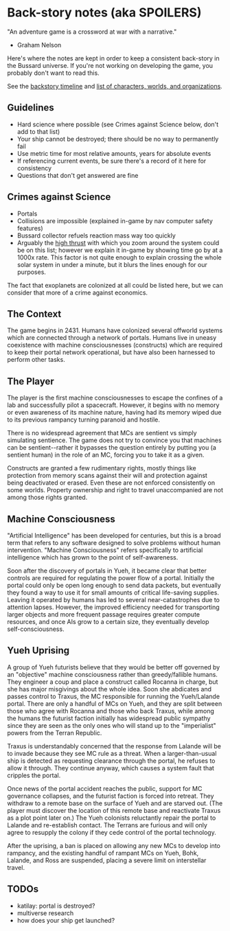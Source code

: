 # Back-story notes (aka SPOILERS)

"An adventure game is a crossword at war with a narrative."
- Graham Nelson

Here's where the notes are kept in order to keep a consistent
back-story in the Bussard universe. If you're not working on
developing the game, you probably don't want to read this.

See the [backstory timeline](history.md) and
[list of characters, worlds, and organizations](characters.md).

## Guidelines

* Hard science where possible (see Crimes against Science below, don't add to that list)
* Your ship cannot be destroyed; there should be no way to permanently fail
* Use metric time for most relative amounts, years for absolute events
* If referencing current events, be sure there's a record of it here for consistency
* Questions that don't get answered are fine

## Crimes against Science

* Portals
* Collisions are impossible (explained in-game by nav computer safety features)
* Bussard collector refuels reaction mass way too quickly
* Arguably the [high thrust](http://www.projectrho.com/public_html/rocket/torchships.php)
  with which you zoom around the system could be on this list; however
  we explain it in-game by showing time go by at a 1000x rate. This
  factor is not quite enough to explain crossing the whole solar system in
  under a minute, but it blurs the lines enough for our purposes.

The fact that exoplanets are colonized at all could be listed here,
but we can consider that more of a crime against economics.

## The Context

The game begins in 2431. Humans have colonized several offworld systems which
are connected through a network of portals. Humans live in uneasy coexistence
with machine consciousnesses (constructs) which are required to keep their
portal network operational, but have also been harnessed to perform other
tasks.

## The Player

The player is the first machine consciousnesses to escape the confines
of a lab and successfully pilot a spacecraft. However, it begins with
no memory or even awareness of its machine nature, having had its
memory wiped due to its previous rampancy turning paranoid and hostile.

There is no widespread agreement that MCs are sentient vs simply simulating
sentience. The game does not try to convince you that machines can be
sentient--rather it bypasses the question entirely by putting you (a sentient
human) in the role of an MC, forcing you to take it as a given.

Constructs are granted a few rudimentary rights, mostly things like protection
from memory scans against their will and protection against being deactivated
or erased. Even these are not enforced consistently on some worlds.  Property
ownership and right to travel unaccompanied are not among those rights granted.

## Machine Consciousness

"Artificial Intelligence" has been developed for centuries, but this is a
broad term that refers to any software designed to solve problems without
human intervention. "Machine Consciousness" refers specifically to artificial
intelligence which has grown to the point of self-awareness.

Soon after the discovery of portals in Yueh, it became clear that better
controls are required for regulating the power flow of a portal. Initially the
portal could only be open long enough to send data packets, but eventually
they found a way to use it for small amounts of critical life-saving supplies.
Leaving it operated by humans has led to several near-catastrophes due to
attention lapses. However, the improved efficiency needed for transporting
larger objects and more frequent passage requires greater compute resources,
and once AIs grow to a certain size, they eventually develop
self-consciousness.

## Yueh Uprising

A group of Yueh futurists believe that they would be better off governed by an
"objective" machine consciousness rather than greedy/fallible humans. They
engineer a coup and place a construct called Rocanna in charge, but she has
major misgivings about the whole idea. Soon she abdicates and passes control to
Traxus, the MC responsible for running the Yueh/Lalande portal. There are only a
handful of MCs on Yueh, and they are split between those who agree with Rocanna
and those who back Traxus, while among the humans the futurist faction initially
has widespread public sympathy since they are seen as the only ones who will
stand up to the "imperialist" powers from the Terran Republic.

Traxus is understandably concerned that the response from Lalande will be to
invade because they see MC rule as a threat. When a larger-than-usual ship is
detected as requesting clearance through the portal, he refuses to allow it
through. They continue anyway, which causes a system fault that cripples the
portal.

Once news of the portal accident reaches the public, support for MC governance
collapses, and the futurist faction is forced into retreat. They withdraw to a
remote base on the surface of Yueh and are starved out. (The player must
discover the location of this remote base and reactivate Traxus as a plot point
later on.) The Yueh colonists reluctantly repair the portal to Lalande and
re-establish contact. The Terrans are furious and will only agree to resupply
the colony if they cede control of the portal technology.

After the uprising, a ban is placed on allowing any new MCs to develop into
rampancy, and the existing handful of rampant MCs on Yueh, Bohk, Lalande, and
Ross are suspended, placing a severe limit on interstellar travel.

## TODOs

* katilay: portal is destroyed?
* multiverse research
* how does your ship get launched?
